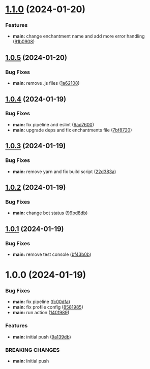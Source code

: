 # [1.1.0](https://github.com/CShatto99/Enchantify/compare/v1.0.5...v1.1.0) (2024-01-20)


### Features

* **main:** change enchantment name and add more error handling ([91b0908](https://github.com/CShatto99/Enchantify/commit/91b09085cb21d02f38f2038a8b2cf1f6341fc9e8))

## [1.0.5](https://github.com/CShatto99/Enchantify/compare/v1.0.4...v1.0.5) (2024-01-20)


### Bug Fixes

* **main:** remove .js files ([1a62108](https://github.com/CShatto99/Enchantify/commit/1a62108f8cf08eb3fbca0b025de2810d7176ac05))

## [1.0.4](https://github.com/CShatto99/Enchantify/compare/v1.0.3...v1.0.4) (2024-01-19)


### Bug Fixes

* **main:** fix pipeline and eslint ([6ad7600](https://github.com/CShatto99/Enchantify/commit/6ad76008c408e71ff2a00c9b37f9463171406bfa))
* **main:** upgrade deps and fix enchantments file ([7bf8720](https://github.com/CShatto99/Enchantify/commit/7bf8720bb62e11f48c1e06fa96a43deec0fa291f))

## [1.0.3](https://github.com/CShatto99/Enchantify/compare/v1.0.2...v1.0.3) (2024-01-19)


### Bug Fixes

* **main:** remove yarn and fix build script ([22d383a](https://github.com/CShatto99/Enchantify/commit/22d383afaa0244b1f75816451c20682f481876c3))

## [1.0.2](https://github.com/CShatto99/Enchantify/compare/v1.0.1...v1.0.2) (2024-01-19)


### Bug Fixes

* **main:** change bot status ([99bd8db](https://github.com/CShatto99/Enchantify/commit/99bd8dbf93bf2a2afff762a54d8634efd023f8ee))

## [1.0.1](https://github.com/CShatto99/Enchantify/compare/v1.0.0...v1.0.1) (2024-01-19)


### Bug Fixes

* **main:** remove test console ([bf43b0b](https://github.com/CShatto99/Enchantify/commit/bf43b0bec3906f8789a4187c7c943bd1d8295a18))

# 1.0.0 (2024-01-19)


### Bug Fixes

* **main:** fix pipeline ([fc00dfa](https://github.com/CShatto99/Enchantify/commit/fc00dfa0cc26b93307be198c4b22988d9e42421d))
* **main:** fix profile config ([8581985](https://github.com/CShatto99/Enchantify/commit/8581985ef7655ad563ce53dd51eb26727fe04437))
* **main:** run action ([140f989](https://github.com/CShatto99/Enchantify/commit/140f989dae0326546c269c3c3be6c17a8a82558f))


### Features

* **main:** initial push ([9a139db](https://github.com/CShatto99/Enchantify/commit/9a139db08585d362f1404852423f34c2532921fd))


### BREAKING CHANGES

* **main:** Initial push
